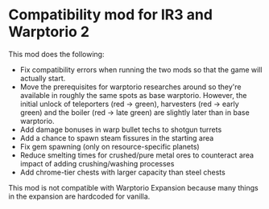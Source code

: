 # Compatibility mod for IR3 and Warptorio 2

This mod does the following:

- Fix compatibility errors when running the two mods so that the game will actually start.
- Move the prerequisites for warptorio researches around so they're available in roughly the same spots as base warptorio. However, the initial unlock of teleporters (red -> green), harvesters (red -> early green) and the boiler (red -> late green) are slightly later than in base warptorio.
- Add damage bonuses in warp bullet techs to shotgun turrets
- Add a chance to spawn steam fissures in the starting area
- Fix gem spawning (only on resource-specific planets)
- Reduce smelting times for crushed/pure metal ores to counteract area impact of adding crushing/washing processes
- Add chrome-tier chests with larger capacity than steel chests

This mod is not compatible with Warptorio Expansion because many things in the expansion are hardcoded for vanilla. 
